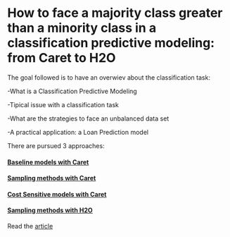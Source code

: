 # How to face a majority class greater than a minority class in a classification predictive modeling: from Caret to H2O

The goal followed is to have an overwiev about the classification task:

-What is a Classification Predictive Modeling

-Tipical issue with a classification task

-What are the strategies to face an unbalanced data set

-A practical application: a Loan Prediction model

There are pursued 3 approaches:

#### [Baseline models with Caret](https://rpubs.com/claudio75/570633)

#### [Sampling methods with Caret](https://rpubs.com/claudio75/570653)

#### [Cost Sensitive models with Caret](https://rpubs.com/claudio75/570660)

#### [Sampling methods with H2O](https://rpubs.com/claudio75/570664)

Read the [article](https://tinyurl.com/wzjmssr)


